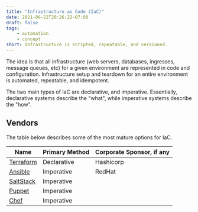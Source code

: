```yaml
---
title: "Infrastructure as Code (IaC)"
date: 2021-06-22T20:26:22-07:00
draft: false
tags:
    - automation
    - concept
short: Infrastructure is scripted, repeatable, and versioned.
---
```


The idea is that all infrastructure (web servers, databases, ingresses, message queues, etc) for a given environment are represented in code and configuration. Infrastructure setup and teardown for an entire environment is automated, repeatable, and idempotent.

The two main types of IaC are declarative, and imperative. Essentially, declarative systems describe the "what", while imperative systems describe the "how".

## Vendors
The table below describes some of the most mature options for IaC.

| Name      | Primary Method | Corporate Sponsor, if any |
|-----------|------------------------|----------------------|
| [Terraform](https://www.terraform.io/) | Declarative | Hashicorp |
| [Ansible](https://www.ansible.com/) | Imperative | RedHat
| [SaltStack](https://saltproject.io/) | Imperative | |
| [Puppet](https://puppet.com/) | Imperative | |
| [Chef](https://www.chef.io/) | Imperative | |
